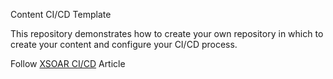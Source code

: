 Content CI/CD Template

This repository demonstrates how to create your own repository in which to create your content and configure your CI/CD process.

Follow [XSOAR CI/CD](https://xsoar.pan.dev/docs/reference/packs/content-management) Article

